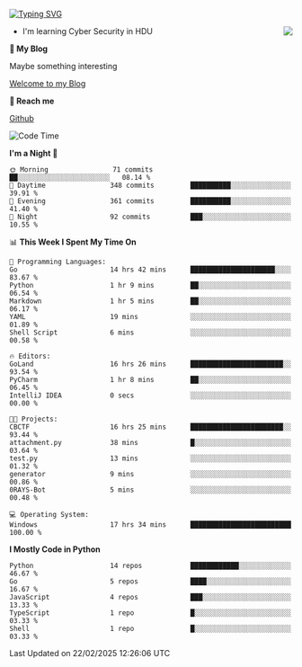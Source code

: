 [![Typing SVG](https://readme-typing-svg.herokuapp.com?font=Fira+Code&pause=1000&random=false&width=450&height=60&lines=Hello+%F0%9F%91%8B%F0%9F%8F%BB;I'm+JBNRZ)](https://git.io/typing-svg)

<a href="#">
  <img align="right" src="https://github-readme-stats.vercel.app/api?username=JBNRZ&show_icons=true&bg_color=15,f2f7fd,E0EAFC" />
</a>

- I'm learning Cyber Security in HDU

 **🌱 My Blog**

Maybe something interesting

[Welcome to my Blog](https://jbnrz.com.cn/)

 **💬 Reach me** 

[Github](https://github.com/JBNRZ)


<!--START_SECTION:waka-->
![Code Time](http://img.shields.io/badge/Code%20Time-995%20hrs%2018%20mins-blue)

**I'm a Night 🦉** 

```text
🌞 Morning                71 commits          ██░░░░░░░░░░░░░░░░░░░░░░░   08.14 % 
🌆 Daytime                348 commits         ██████████░░░░░░░░░░░░░░░   39.91 % 
🌃 Evening                361 commits         ██████████░░░░░░░░░░░░░░░   41.40 % 
🌙 Night                  92 commits          ███░░░░░░░░░░░░░░░░░░░░░░   10.55 % 
```


📊 **This Week I Spent My Time On** 

```text
💬 Programming Languages: 
Go                       14 hrs 42 mins      █████████████████████░░░░   83.67 % 
Python                   1 hr 9 mins         ██░░░░░░░░░░░░░░░░░░░░░░░   06.54 % 
Markdown                 1 hr 5 mins         ██░░░░░░░░░░░░░░░░░░░░░░░   06.17 % 
YAML                     19 mins             ░░░░░░░░░░░░░░░░░░░░░░░░░   01.89 % 
Shell Script             6 mins              ░░░░░░░░░░░░░░░░░░░░░░░░░   00.58 % 

🔥 Editors: 
GoLand                   16 hrs 26 mins      ███████████████████████░░   93.54 % 
PyCharm                  1 hr 8 mins         ██░░░░░░░░░░░░░░░░░░░░░░░   06.45 % 
IntelliJ IDEA            0 secs              ░░░░░░░░░░░░░░░░░░░░░░░░░   00.00 % 

🐱‍💻 Projects: 
CBCTF                    16 hrs 25 mins      ███████████████████████░░   93.44 % 
attachment.py            38 mins             █░░░░░░░░░░░░░░░░░░░░░░░░   03.64 % 
test.py                  13 mins             ░░░░░░░░░░░░░░░░░░░░░░░░░   01.32 % 
generator                9 mins              ░░░░░░░░░░░░░░░░░░░░░░░░░   00.86 % 
0RAYS-Bot                5 mins              ░░░░░░░░░░░░░░░░░░░░░░░░░   00.48 % 

💻 Operating System: 
Windows                  17 hrs 34 mins      █████████████████████████   100.00 % 
```

**I Mostly Code in Python** 

```text
Python                   14 repos            ████████████░░░░░░░░░░░░░   46.67 % 
Go                       5 repos             ████░░░░░░░░░░░░░░░░░░░░░   16.67 % 
JavaScript               4 repos             ███░░░░░░░░░░░░░░░░░░░░░░   13.33 % 
TypeScript               1 repo              █░░░░░░░░░░░░░░░░░░░░░░░░   03.33 % 
Shell                    1 repo              █░░░░░░░░░░░░░░░░░░░░░░░░   03.33 % 
```




 Last Updated on 22/02/2025 12:26:06 UTC
<!--END_SECTION:waka-->

